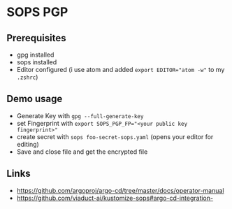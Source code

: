 # SOPS PGP

## Prerequisites

* gpg installed
* sops installed
* Editor configured (i use atom and added `export EDITOR="atom -w"` to my `.zshrc`)

## Demo usage

* Generate Key with `gpg --full-generate-key`
* set Fingerprint with `export SOPS_PGP_FP="<your public key fingerprint>"`
* create secret with `sops foo-secret-sops.yaml` (opens your editor for editing)
* Save and close file and get the encrypted file

## Links

* https://github.com/argoproj/argo-cd/tree/master/docs/operator-manual
* https://github.com/viaduct-ai/kustomize-sops#argo-cd-integration-
